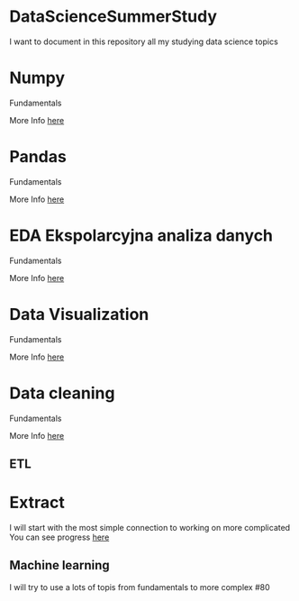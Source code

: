 # DataScienceSummerStudy
I want to document in this repository all my studying data science topics

# Numpy
Fundamentals

More Info [here](_numpy/_numpy.md)

# Pandas
Fundamentals

More Info [here](_pandas/_pandas.md)

# EDA Ekspolarcyjna analiza danych
Fundamentals

More Info [here](_EDA/_eda.md)

# Data Visualization
Fundamentals

More Info [here](_data_visualization/_data_visualization.md)

# Data cleaning
Fundamentals

More Info [here](data_cleaning/data_cleaning.md)

## ETL

# Extract
I will start with the most simple connection to working on more complicated 
You can see progress [here](_Etl/_simple/_simple.md)

## Machine learning 

I will try to use a lots of topis from fundamentals to more complex 
#80
